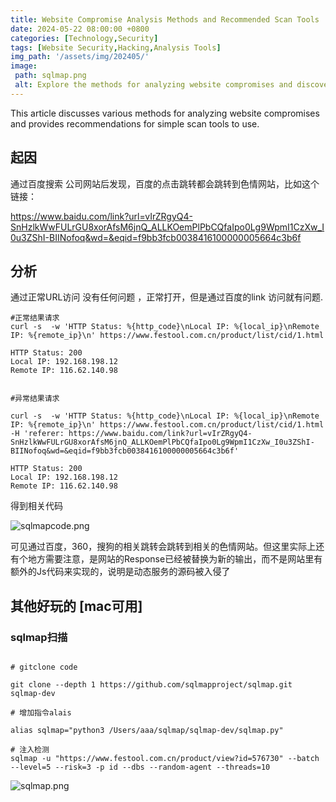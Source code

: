 ```yaml
---
title: Website Compromise Analysis Methods and Recommended Scan Tools
date: 2024-05-22 08:00:00 +0800
categories: [Technology,Security]
tags: [Website Security,Hacking,Analysis Tools]
img_path: '/assets/img/202405/'
image:
 path: sqlmap.png
 alt: Explore the methods for analyzing website compromises and discover recommended scan tools in our guide.
---
```



This article discusses various methods for analyzing website compromises and provides recommendations for simple scan tools to use.



## 起因

通过百度搜索 公司网站后发现，百度的点击跳转都会跳转到色情网站，比如这个链接：

https://www.baidu.com/link?url=vIrZRgyQ4-SnHzlkWwFULrGU8xorAfsM6jnQ_ALLKOemPlPbCQfaIpo0Lg9WpmI1CzXw_I0u3ZShI-BIINofoq&wd=&eqid=f9bb3fcb0038416100000005664c3b6f

## 分析

通过正常URL访问 没有任何问题 ，正常打开，但是通过百度的link 访问就有问题.


```shell
#正常结果请求
curl -s  -w 'HTTP Status: %{http_code}\nLocal IP: %{local_ip}\nRemote IP: %{remote_ip}\n' https://www.festool.com.cn/product/list/cid/1.html 

HTTP Status: 200
Local IP: 192.168.198.12
Remote IP: 116.62.140.98


#异常结果请求

curl -s  -w 'HTTP Status: %{http_code}\nLocal IP: %{local_ip}\nRemote IP: %{remote_ip}\n' https://www.festool.com.cn/product/list/cid/1.html   -H 'referer: https://www.baidu.com/link?url=vIrZRgyQ4-SnHzlkWwFULrGU8xorAfsM6jnQ_ALLKOemPlPbCQfaIpo0Lg9WpmI1CzXw_I0u3ZShI-BIINofoq&wd=&eqid=f9bb3fcb0038416100000005664c3b6f' 

HTTP Status: 200
Local IP: 192.168.198.12
Remote IP: 116.62.140.98
```

得到相关代码

![sqlmapcode.png](sqlmapcode.png)


可见通过百度，360，搜狗的相关跳转会跳转到相关的色情网站。但这里实际上还有个地方需要注意，是网站的Response已经被替换为新的输出，而不是网站里有额外的Js代码来实现的，说明是动态服务的源码被入侵了


## 其他好玩的 [mac可用]

### sqlmap扫描

```

# gitclone code

git clone --depth 1 https://github.com/sqlmapproject/sqlmap.git sqlmap-dev

# 增加指令alais

alias sqlmap="python3 /Users/aaa/sqlmap/sqlmap-dev/sqlmap.py"

# 注入检测
sqlmap -u "https://www.festool.com.cn/product/view?id=576730" --batch --level=5 --risk=3 -p id --dbs --random-agent --threads=10
```

![sqlmap.png](sqlmap.png)
